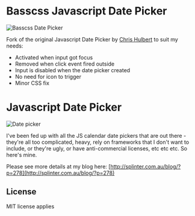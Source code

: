 Basscss Javascript Date Picker
==============================

![Basscss Date Picker](https://s3.amazonaws.com/f.cl.ly/items/2P453W31073s3H1V300z/Image%202015-10-03%20at%2006.40.04.png)

Fork of the original Javascript Date Picker by [Chris Hulbert](https://github.com/chrishulbert) to suit my needs:

- Activated when input got focus
- Removed when click event fired outside
- Input is disabled when the date picker created
- No need for icon to trigger
- Minor CSS fix

Javascript Date Picker
======================

![Date picker](http://i.imgur.com/cnkJQ6B.png)


I've been fed up with all the JS calendar date pickers that are out
there - they're all too complicated, heavy, rely on frameworks that
I don't want to include, or they're ugly, or have anti-commercial
licenses, etc etc etc. So here's mine.

Please see more details at my blog here:
[http://splinter.com.au/blog/?p=278](http://splinter.com.au/blog/?p=278)

## License

MIT license applies
